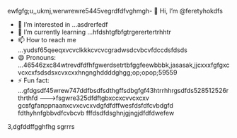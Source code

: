 ewfgfg;u,,ukmj,werwrewre5445vegrdfdfvghmgh- 👋 Hi, I’m @feretyhokdfs
- 👀 I’m interested in ...asdrerfedf
- 🌱 I’m currently learning ...hfdshtgfbfgtrgerertertrhhtr
- 📫 How to reach me ...yudsf65qeeqxvcvclkkkcvcvcgradwsdcvbcvfdccdsfdsds
- 😄 Pronouns: ...46546zxc84wtrevdfdfhfgwerdsetrtbfggfeewbbbk,jasasak,jjcxxxfgfgxcvcxcxfsdsdsxcvxcxxhngnghddddghgg;op;opop;59559
- ⚡ Fun fact: ...gfdgsdf45wrew747ddfbsdfsdthgffsdbgfgf43htrrhhrgsdfds528512526rthrthfd
--->fsgwre325dfdftgbxccxcvvcxcxv
gcвfgfапррпаапxcvxcvcxvdgfdfdffwesfdsfdfcvbdgfd
fdthyhnfgbbvdfcvbcvb
fffdsdfdsghnjgjngjdfdfdwefew

3,dgfddffgghfhg
sgrrrs
